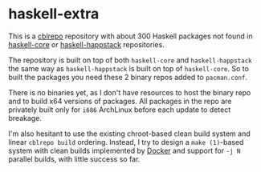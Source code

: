 # haskell-extra

This is a [cblrepo] repository with about 300 Haskell packages
not found in [haskell-core] or [haskell-happstack] repositories.

The repository is built on top of both `haskell-core` and `haskell-happstack` the same 
way as `haskell-happstack` is built on top of `haskell-core`. So to built the packages
you need these 2 binary repos added to `pacman.conf`.

There is no binaries yet, as I don't have resources to host 
the binary repo and to build x64 versions of packages. All packages
in the repo are privately built only for `i686` ArchLinux before 
each update to detect breakage.

I'm also hesitant to use the existing chroot-based clean build system and 
linear `cblrepo build` ordering. Instead, I try to design a 
`make (1)`-based system with clean builds implemented by [Docker] and support 
for `-j N` parallel builds, with little success so far.

[cblrepo]: https://github.com/magthe/cblrepo
[haskell-core]: https://github.com/archhaskell/habs
[haskell-happstack]: https://github.com/tensor5/haskell-happstack
[Docker]: https://www.docker.com/
